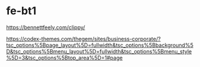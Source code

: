 # fe-bt1
https://bennettfeely.com/clippy/

https://codex-themes.com/thegem/sites/business-corporate/?tsc_options%5Bpage_layout%5D=fullwidth&tsc_options%5Bbackground%5D&tsc_options%5Bmenu_layout%5D=fullwidth&tsc_options%5Bmenu_style%5D=3&tsc_options%5Btop_area%5D=1#page
